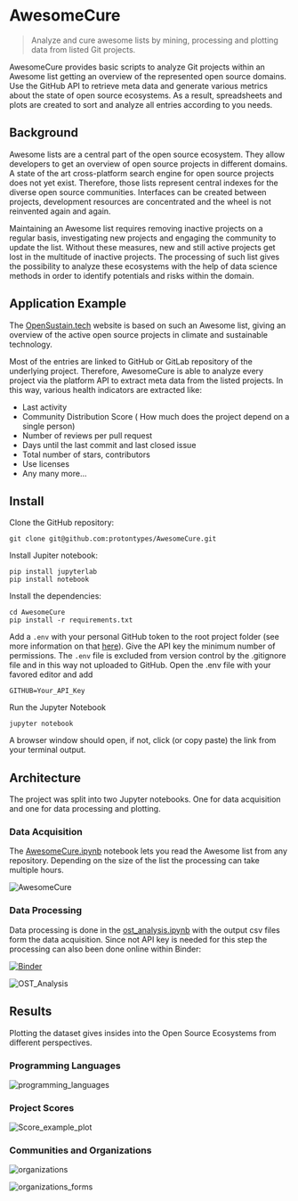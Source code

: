 # AwesomeCure
>  Analyze and cure awesome lists by mining, processing and plotting data from listed Git projects.

AwesomeCure provides basic scripts to analyze Git projects within an Awesome list getting an overview of the represented open source domains. Use the GitHub API to retrieve meta data and generate various metrics about the state of open source ecosystems. As a result, spreadsheets and plots are created to sort and analyze all entries according to you needs. 

## Background

Awesome lists are a central part of the open source ecosystem. They allow developers to get an overview of open source projects in different domains. A state of the art cross-platform search engine for open source projects does not yet exist. Therefore, those lists represent central indexes for the diverse open source communities. Interfaces can be created between projects, development resources are concentrated and the wheel is not reinvented again and again.

Maintaining an Awesome list requires removing inactive projects on a regular basis, investigating new projects and engaging the community to update the list. Without these measures, new and still active projects get lost in the multitude of inactive projects. The processing of such list gives the possibility to analyze these ecosystems with the help of data science methods in order to identify potentials and risks within the domain. 

## Application Example
The [OpenSustain.tech](https://opensustain.tech/) website is based on such an Awesome list, giving an overview of the active open source projects in climate and sustainable technology. 

Most of the entries are linked to GitHub or GitLab repository of the underlying project. Therefore, AwesomeCure is able to analyze every project via the platform API to extract meta data from the listed projects. In this way, various health indicators are extracted like:

* Last activity
* Community Distribution Score ( How much does the project depend on a single person)
* Number of reviews per pull request
* Days until the last commit and last closed issue
* Total number of stars, contributors
* Use licenses 
* Any many more...

## Install

Clone the GitHub repository:

```
git clone git@github.com:protontypes/AwesomeCure.git
```

Install Jupiter notebook:

```
pip install jupyterlab
pip install notebook
```

Install the dependencies:

```
cd AwesomeCure
pip install -r requirements.txt   
```

Add a `.env` with your personal GitHub token to the root project folder (see more information on that [here](https://docs.github.com/en/authentication/keeping-your-account-and-data-secure/creating-a-personal-access-token)).  Give the API key the minimum number of permissions. The `.env` file is excluded from version control by the .gitignore file and in this way not uploaded to GitHub. Open the .env file with your favored editor and add 
```
GITHUB=Your_API_Key
```

Run the Jupyter Notebook
```
jupyter notebook
```
A browser window should open, if not, click (or copy paste) the link from your terminal output.

## Architecture

The project was split into two Jupyter notebooks.  One for data acquisition and one for data processing and plotting. 

### Data Acquisition

The [AwesomeCure.ipynb](./awesomecure.ipynb) notebook lets you read the Awesome list from any repository. Depending on the size of the list the processing can take multiple hours.

![AwesomeCure](./docs/AwesomeCure.png)

### Data Processing

Data processing is done in the [ost_analysis.ipynb](ost_analysis.ipynb) with the output csv files form the data acquisition. Since not API key is needed for this step the processing can also been done online within Binder:

 [![Binder](https://mybinder.org/badge_logo.svg)](https://mybinder.org/v2/gh/protontypes/AwesomeCure.git/HEAD)

![OST_Analysis](./docs/OST_Analysis.png)

## Results
Plotting the dataset gives insides into the Open Source Ecosystems from different perspectives. 

### Programming Languages 

![programming_languages](./docs/programming_languages.png)

### Project Scores 

![Score_example_plot](./docs/Score_example_plot.png)


### Communities and Organizations 

![organizations](./docs/organizations.png)

![organizations_forms](./docs/organizations_forms.png)
